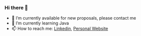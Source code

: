 ### Hi there 👋

- 🔭 I’m currently available for new proposals, please contact me
- 🌱 I’m currently learning Java
- 📫 How to reach me: [Linkedin](https://www.linkedin.com/in/joseandrepereira/), [Personal Website](https://josepereira1.github.io/)

<!--
**josepereira1/josepereira1** is a ✨ _special_ ✨ repository because its `README.md` (this file) appears on your GitHub profile.

Here are some ideas to get you started:

- 🔭 I’m currently working on ...
- 🌱 I’m currently learning ...
- 👯 I’m looking to collaborate on ...
- 🤔 I’m looking for help with ...
- 💬 Ask me about ...
- 📫 How to reach me: ...
- 😄 Pronouns: ...
- ⚡ Fun fact: ...
-->
